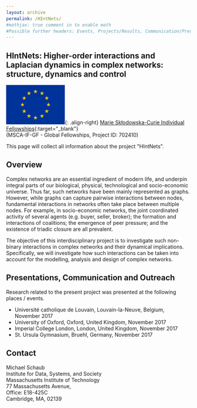 ```yaml
---
layout: archive
permalink: /HIntNets/
#mathjax: true comment in to enable math
#Possible further headers: Events, Projects/Results, Communication/Presentation, News
---
```

## HIntNets: Higher-order interactions and Laplacian dynamics in complex networks: structure, dynamics and control
![image-right](/images/EuropeFlag.png){: .align-right}
[Marie Skłodowska-Curie Individual Fellowships](http://cordis.europa.eu/project/rcn/207743_en.html){:target="_blank"}  
(MSCA-IF-GF - Global Fellowships, Project ID: 702410)   

This page will collect all information about the project "HIntNets".  

## Overview
Complex networks are an essential ingredient of modern life, and underpin integral parts of our biological, physical, technological and socio-economic universe. Thus far, such networks have been mainly represented as graphs. However, while graphs can capture pairwise interactions between nodes, fundamental interactions in networks often take place between multiple nodes. For example, in socio-economic networks, the joint coordinated activity of several agents (e.g. buyer, seller, broker); the formation and interactions of coalitions; the emergence of peer pressure; and the existence of triadic closure are all prevalent.

The objective of this interdisciplinary project is to investigate such non-binary interactions in complex networks and their dynamical implications. Specifically, we will investigate how such interactions can be taken into account for the modelling, analysis and design of complex networks.

## Presentations, Communication and Outreach
Research related to the present project was presented at the following places / events.

* Université catholique de Louvain, Louvain-la-Neuve, Belgium, November 2017
* University of Oxford, Oxford, United Kingdom, November 2017
* Imperial College London, London, United Kingdom, November 2017
* St. Ursula Gymnasium, Bruehl, Germany, November 2017

## Contact
Michael Schaub  
Institute for Data, Systems, and Society  
Massachusetts Institute of Technology  
77 Massachusetts Avenue,  
Office: E18-425C  
Cambridge, MA, 02139 
